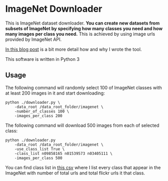 # ImageNet Downloader

This is ImageNet dataset downloader. **You can create new datasets from subsets of ImageNet by specifying how many 
classes you need and how many images per class you need.** 
This is achieved by using image urls provided by ImageNet API.


[In this blog post](https://mf1024.github.io/2019/06/09/how-to-scrape-the-imagenet/) is a bit more detail how and why I wrote the tool.

This software is written in Python 3

## Usage


The following command will randomly select 100 of ImageNet classes with at least 200 images in it and start downloading:
```
python ./downloader.py \
    -data_root /data_root_folder/imagenet \
    -number_of_classes 100 \
    -images_per_class 200
```


The following command will download 500 images from each of selected class:
```
python ./downloader.py 
    -data_root /data_root_folder/imagenet \
    -use_class_list True \
    -class_list n09858165 n01539573 n03405111 \
    -images_per_class 500 
```
You can find class list in [this csv](https://github.com/mf1024/ImageNet-datasets-downloader/blob/master/classes_in_imagenet.csv) where I list every class that appear in the ImageNet with number of total urls and total flickr urls it that class.
